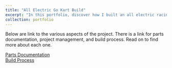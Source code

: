 ```yaml
---
title: "All Electric Go Kart Build"
excerpt: "In this portfolio, discover how I built an all electric racing go kart capable of 30mph from scratch! <br/><img src='/images/portfolio_pic.png'>"
collection: portfolio
---
```


Below are  link to the various aspects of the project. There is a link for parts documentation, project management, and build process. Read on to find more about each one.

[Parts Documentation](/rishba15.github.io//internal-portfolio-links/parts-documentation/)
<br>
[Build Process](/rishba15.github.io//internal-portfolio-links/build-process/)